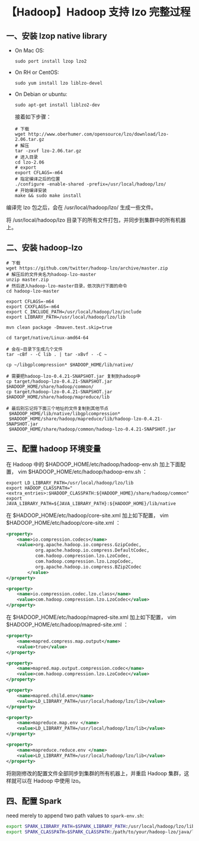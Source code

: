 # 【Hadoop】Hadoop 支持 lzo 完整过程

## 一、安装 lzop native library

- On Mac OS:

  ```
  sudo port install lzop lzo2
  ```

- On RH or CentOS:

  ```
  sudo yum install lzo liblzo-devel
  ```

- On Debian or ubuntu:

  ```
  sudo apt-get install liblzo2-dev
  ```

  接着如下步骤：

   

  ```shell
  # 下载
  wget http://www.oberhumer.com/opensource/lzo/download/lzo-2.06.tar.gz
  # 解压
  tar -zxvf lzo-2.06.tar.gz
  # 进入目录
  cd lzo-2.06
  # export
  export CFLAGS=-m64
  # 指定编译之后的位置
  ./configure -enable-shared -prefix=/usr/local/hadoop/lzo/
  # 开始编译安装
  make && sudo make install
  ```

编译完 lzo 包之后，会在 /usr/local/hadoop/lzo/ 生成一些文件。 

将 /usr/local/hadoop/lzo 目录下的所有文件打包，并同步到集群中的所有机器上。 

## 二、安装 hadoop-lzo

```shell
# 下载
wget https://github.com/twitter/hadoop-lzo/archive/master.zip
# 解压后的文件夹名为hadoop-lzo-master
unzip master.zip
# 然后进入hadoop-lzo-master目录，依次执行下面的命令
cd hadoop-lzo-master

export CFLAGS=-m64
export CXXFLAGS=-m64
export C_INCLUDE_PATH=/usr/local/hadoop/lzo/include
export LIBRARY_PATH=/usr/local/hadoop/lzo/lib

mvn clean package -Dmaven.test.skip=true

cd target/native/Linux-amd64-64

# 会在~目录下生成几个文件
tar -cBf - -C lib . | tar -xBvf - -C ~

cp ~/libgplcompression* $HADOOP_HOME/lib/native/

# 需要把hadoop-lzo-0.4.21-SNAPSHOT.jar 复制到hadoop中
cp target/hadoop-lzo-0.4.21-SNAPSHOT.jar $HADOOP_HOME/share/hadoop/common/
cp target/hadoop-lzo-0.4.21-SNAPSHOT.jar $HADOOP_HOME/share/hadoop/mapreduce/lib

# 最后别忘记将下面三个地址的文件复制到其他节点
 $HADOOP_HOME/lib/native/libgplcompression*
 $HADOOP_HOME/share/hadoop/mapreduce/lib/hadoop-lzo-0.4.21-SNAPSHOT.jar
 $HADOOP_HOME/share/hadoop/common/hadoop-lzo-0.4.21-SNAPSHOT.jar
```

## 三、配置 hadoop 环境变量

在 Hadoop 中的 $HADOOP_HOME/etc/hadoop/hadoop-env.sh 加上下面配置， vim $HADOOP_HOME/etc/hadoop/hadoop-env.sh ：

```shell
export LD_LIBRARY_PATH=/usr/local/hadoop/lzo/lib
export HADOOP_CLASSPATH="<extra_entries>:$HADOOP_CLASSPATH:${HADOOP_HOME}/share/hadoop/common"
export JAVA_LIBRARY_PATH=${JAVA_LIBRARY_PATH}:${HADOOP_HOME}/lib/native
```

在 $HADOOP_HOME/etc/hadoop/core-site.xml 加上如下配置， vim $HADOOP_HOME/etc/hadoop/core-site.xml ：

```xml
<property>
    <name>io.compression.codecs</name>
    <value>org.apache.hadoop.io.compress.GzipCodec,
           org.apache.hadoop.io.compress.DefaultCodec,
           com.hadoop.compression.lzo.LzoCodec,
           com.hadoop.compression.lzo.LzopCodec,
           org.apache.hadoop.io.compress.BZip2Codec
        </value>
</property>

<property>
    <name>io.compression.codec.lzo.class</name>
    <value>com.hadoop.compression.lzo.LzoCodec</value>
</property>
```

在 $HADOOP_HOME/etc/hadoop/mapred-site.xml 加上如下配置， vim $HADOOP_HOME/etc/hadoop/mapred-site.xml ：

```xml
<property>
    <name>mapred.compress.map.output</name>
    <value>true</value>
</property>

<property>
    <name>mapred.map.output.compression.codec</name>
    <value>com.hadoop.compression.lzo.LzoCodec</value>
</property>

<property>
    <name>mapred.child.env</name>
    <value>LD_LIBRARY_PATH=/usr/local/hadoop/lzo/lib</value>
</property>

<property>
    <name>mapreduce.map.env </name>
    <value>LD_LIBRARY_PATH=/usr/local/hadoop/lzo/lib</value>
</property>

<property>
    <name>mapreduce.reduce.env </name>
    <value>LD_LIBRARY_PATH=/usr/local/hadoop/lzo/lib</value>
</property>
```

将刚刚修改的配置文件全部同步到集群的所有机器上，并重启 Hadoop 集群，这样就可以在 Hadoop 中使用 lzo。 

## 四、配置 Spark

need merely to append two path values to `spark-env.sh`:

```sh
export SPARK_LIBRARY_PATH=$SPARK_LIBRARY_PATH:/usr/local/hadoop/lzo/lib
export SPARK_CLASSPATH=$SPARK_CLASSPATH:/path/to/your/hadoop-lzo/java/libs
```